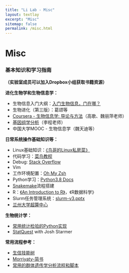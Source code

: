 ```yaml
---
title: "Li Lab - Misc"
layout: textlay
excerpt: "Misc"
sitemap: false
permalink: /misc.html
---
```


# Misc

### 基本知识和学习指南

**（实验室成员可以加入Dropbox小组获取书籍资源）**

**进化生物学和生物信息学：**
- 生物信息入门大纲：<a href="https://mp.weixin.qq.com/s/ddwEyaG_loVLWohTRm5mCQ">入门生物信息，门在哪？</a>
- 生物进化（第三版）：葛颂等
- <a href="https://www.coursera.org/learn/bioinformatics-pku">Coursera - 生物信息学: 导论与方法</a>（高歌、魏丽萍老师）
- <a href="http://3d-genome.life/?page_id=7">基因组学分析</a>（李程老师）
- 中国大学MOOC - 生物信息学（魏天迪等）

**日常系统操作基础知识等：**
- Linux基础知识：<a href="https://doc.plob.org/vbird_linux">《鸟哥的Linux私房菜》</a>
- 代码学习：<a href="https://www.runoob.com/">菜鸟教程</a>
- Debug: <a href="https://stackoverflow.com/">Stack Overflow</a>
- Vim
- 工作环境配置：<a href="https://www.jianshu.com/p/9c3439cc3bdb">Oh My Zsh</a>
- Python学习：<a href="https://docs.python.org/3.8/">Python3.8 Docs</a>
- <a href="https://snakemake.readthedocs.io/en/stable/">Snakemake</a>流程搭建
- R：<a href="https://cran.r-project.org/doc/manuals/r-release/R-intro.pdf">《An Introduction to R》</a>，《R数据科学》 
- Slurm任务管理系统：<a href="{{ site.url }}{{ site.baseurl }}/misc/slurm-v3.pptx">slurm-v3.pptx</a>
- <a href="https://hpc.lzu.edu.cn/login">兰州大学超算中心</a>

**生物统计学：**
- <a href="https://www.cnblogs.com/liuzaoqi/p/12769589.html">常用统计检验的Python实现</a>
- <a href="https://www.youtube.com/channel/UCtYLUTtgS3k1Fg4y5tAhLbw">StatQuest</a> with Josh Starmer

**常用流程参考：**
- <a href="http://www.biotrainee.com/">生信技能树</a>
- <a href="https://www.jianshu.com/u/7754d7d7d9aa">Morriyaty-简书</a>
- <a href="https://github.com/shangshanzhizhe/Work_flow_of_population_genetics">常用的群体遗传学分析流程和脚本</a>

